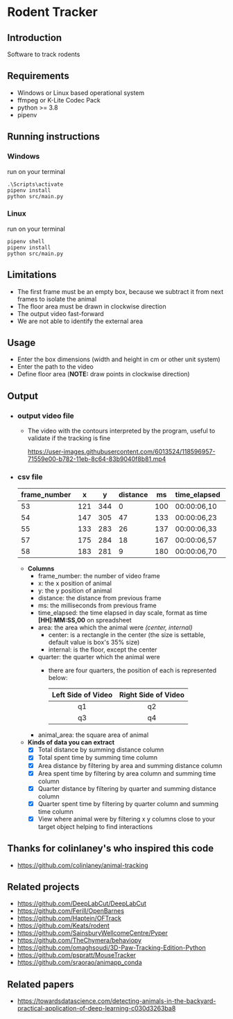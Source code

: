 # Rodent Tracker
## Introduction
Software to track rodents

## Requirements
- Windows or Linux based operational system
- ffmpeg or K-Lite Codec Pack
- python >= 3.8 
- pipenv

## Running instructions
### Windows
run on your terminal
```
.\Scripts\activate
pipenv install
python src/main.py
```
### Linux
run on your terminal
```
pipenv shell
pipenv install
python src/main.py
```

## Limitations
- The first frame must be an empty box, because we subtract it from next frames to isolate the animal 
- The floor area must be drawn in clockwise direction
- The output video fast-forward
- We are not able to identify the external area

## Usage
- Enter the box dimensions (width and height in cm or other unit system)
- Enter the path to the video
- Define floor area (**NOTE:** draw points in clockwise direction)

## Output
- ### output video file
    - The video with the contours interpreted by the program, useful to validate if the tracking is fine

         https://user-images.githubusercontent.com/6013524/118596957-71559e00-b782-11eb-8c64-83b9040f8b81.mp4

- ### csv file
    | frame_number | x | y | distance | ms | time_elapsed | area | quarter | animal_area |
    | --- | --- | --- | --- | --- | --- | --- | --- | --- |
    | 53 | 121 | 344 | 0 | 100 | 00:00:06,10 | internal | q1 | 7.06 |
    | 54 | 147 | 305 | 47 | 133 | 00:00:06,23 | internal | q2 | 12.85 |
    | 55 | 133 | 283 | 26 | 137 | 00:00:06,33 | center | q3 | 16.43 |
    | 57 | 175 | 284 | 18 | 167 | 00:00:06,57 | center | q1 | 14.98 |
    | 58 | 183 | 281 | 9 | 180 | 00:00:06,70 | center | q2 | 7.60 |
  
   - **Columns**
        - frame_number: the number of video frame 
        - x: the x position of animal 
        - y: the y position of animal
        - distance: the distance from previous frame
        - ms: the milliseconds from previous frame 
        - time_elapsed: the time elapsed in day scale, format as time **[HH]:MM:SS,00** on spreadsheet
        - area: the area which the animal were *(center, internal)*
            - center: is a rectangle in the center (the size is settable, default value is box's 35% size)
            - internal: is the floor, except the center
        - quarter: the quarter which the animal were
            - there are four quarters, the position of each is represented below:
        
                | Left Side of Video | Right Side of Video |
                | :---: | :---: |
                | q1 | q2 |
                | q3 | q4 |
       - animal_area: the square area of animal
    - **Kinds of data you can extract**
        - [x] Total distance by summing distance column
        - [x] Total spent time by summing time column
        - [x] Area distance by filtering by area and summing distance column
        - [x] Area spent time by filtering by area column and summing time column
        - [x] Quarter distance by filtering by quarter and summing distance column
        - [x] Quarter spent time by filtering by quarter column and summing time column
        - [x] View where animal were by filtering x y columns close to your target object helping to find interactions 

## Thanks for colinlaney's who inspired this code
- https://github.com/colinlaney/animal-tracking

## Related projects
- https://github.com/DeepLabCut/DeepLabCut
- https://github.com/Ferill/OpenBarnes
- https://github.com/Haptein/OFTrack
- https://github.com/Keats/rodent
- https://github.com/SainsburyWellcomeCentre/Pyper
- https://github.com/TheChymera/behaviopy
- https://github.com/omaghsoudi/3D-Paw-Tracking-Edition-Python
- https://github.com/pspratt/MouseTracker
- https://github.com/sraorao/animapp_conda

## Related papers
- https://towardsdatascience.com/detecting-animals-in-the-backyard-practical-application-of-deep-learning-c030d3263ba8
